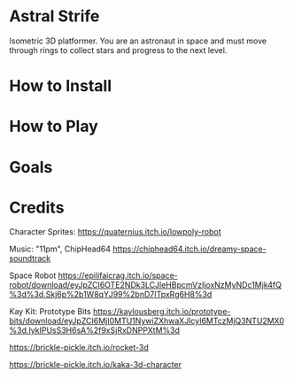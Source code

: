# Astral Strife
Isometric 3D platformer. You are an astronaut in space and must move through rings to collect stars and progress to the next level. 

# How to Install

# How to Play

# Goals

# Credits

Character Sprites:
https://quaternius.itch.io/lowpoly-robot

Music: "11pm", ChipHead64 
https://chiphead64.itch.io/dreamy-space-soundtrack

Space Robot
https://epilifaicrag.itch.io/space-robot/download/eyJpZCI6OTE2NDk3LCJleHBpcmVzIjoxNzMyNDc1Mjk4fQ%3d%3d.Skj6p%2b1W8qYJ99%2bnD7ITpxRg6H8%3d

Kay Kit: Prototype Bits
https://kaylousberg.itch.io/prototype-bits/download/eyJpZCI6MjI0MTU1NywiZXhwaXJlcyI6MTczMjQ3NTU2MX0%3d.IykIPUsS3H6sA%2f9xSjRxDNPPXtM%3d


https://brickle-pickle.itch.io/rocket-3d

https://brickle-pickle.itch.io/kaka-3d-character